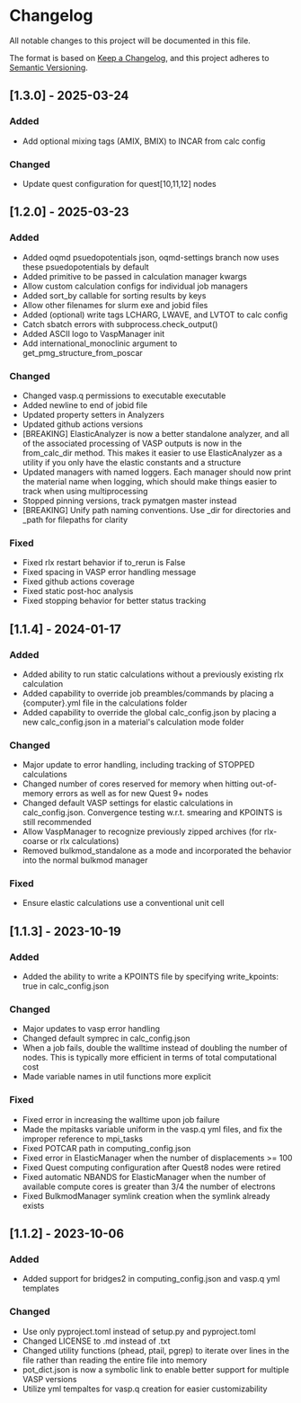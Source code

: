# Changelog

All notable changes to this project will be documented in this file.

The format is based on [Keep a Changelog](https://keepachangelog.com/en/1.0.0/),
and this project adheres to [Semantic Versioning](https://semver.org/spec/v2.0.0.html).

<!-- ## Unreleased -->


## [1.3.0] - 2025-03-24

### Added

- Add optional mixing tags (AMIX, BMIX) to INCAR from calc config

### Changed

- Update quest configuration for quest[10,11,12] nodes


## [1.2.0] - 2025-03-23

### Added

- Added oqmd psuedopotentials json, oqmd-settings branch now uses these psuedopotentials by default
- Added primitive to be passed in calculation manager kwargs
- Allow custom calculation configs for individual job managers
- Added sort\_by callable for sorting results by keys
- Allow other filenames for slurm exe and jobid files
- Added (optional) write tags LCHARG, LWAVE, and LVTOT to calc config
- Catch sbatch errors with subprocess.check\_output()
- Added ASCII logo to VaspManager init
- Add international\_monoclinic argument to get\_pmg\_structure\_from\_poscar

### Changed

- Changed vasp.q permissions to executable executable
- Added newline to end of jobid file
- Updated property setters in Analyzers
- Updated github actions versions
- [BREAKING] ElasticAnalyzer is now a better standalone analyzer, and all of the associated processing of VASP outputs is now in the from\_calc\_dir method. This makes it easier to use ElasticAnalyzer as a utility if you only have the elastic constants and a structure
- Updated managers with named loggers. Each manager should now print the material name when logging, which should make things easier to track when using multiprocessing
- Stopped pinning versions, track pymatgen master instead
- [BREAKING] Unify path naming conventions. Use \_dir for directories and \_path for filepaths for clarity

### Fixed

- Fixed rlx restart behavior if to\_rerun is False
- Fixed spacing in VASP error handling message
- Fixed github actions coverage
- Fixed static post-hoc analysis
- Fixed stopping behavior for better status tracking


## [1.1.4] - 2024-01-17

### Added

- Added ability to run static calculations without a previously existing rlx calculation
- Added capability to override job preambles/commands by placing a {computer}.yml file in the calculations folder
- Added capability to override the global calc\_config.json by placing a new calc\_config.json in a material's calculation mode folder

### Changed

- Major update to error handling, including tracking of STOPPED calculations
- Changed number of cores reserved for memory when hitting out-of-memory errors as well as for new Quest 9+ nodes
- Changed default VASP settings for elastic calculations in calc\_config.json. Convergence testing w.r.t. smearing and KPOINTS is still recommended
- Allow VaspManager to recognize previously zipped archives (for rlx-coarse or rlx calculations)
- Removed bulkmod\_standalone as a mode and incorporated the behavior into the normal bulkmod manager

### Fixed

- Ensure elastic calculations use a conventional unit cell


## [1.1.3] - 2023-10-19

### Added

- Added the ability to write a KPOINTS file by specifying write\_kpoints: true in calc\_config.json

### Changed

- Major updates to vasp error handling
- Changed default symprec in calc\_config.json
- When a job fails, double the walltime instead of doubling the number of nodes. This is typically more efficient in terms of total computational cost
- Made variable names in util functions more explicit

### Fixed

- Fixed error in increasing the walltime upon job failure
- Made the mpitasks variable uniform in the vasp.q yml files, and fix the improper reference to mpi\_tasks
- Fixed POTCAR path in computing\_config.json
- Fixed error in ElasticManager when the number of displacements >= 100
- Fixed Quest computing configuration after Quest8 nodes were retired
- Fixed automatic NBANDS for ElasticManager when the number of available compute cores is greater than 3/4 the number of electrons
- Fixed BulkmodManager symlink creation when the symlink already exists


## [1.1.2] - 2023-10-06

### Added

- Added support for bridges2 in computing\_config.json and vasp.q yml templates

### Changed

- Use only pyproject.toml instead of setup.py and pyproject.toml
- Changed LICENSE to .md instead of .txt
- Changed utility functions (phead, ptail, pgrep) to iterate over lines in the file rather than reading the entire file into memory
- pot\_dict.json is now a symbolic link to enable better support for multiple VASP versions
- Utilize yml tempaltes for vasp.q creation for easier customizability
